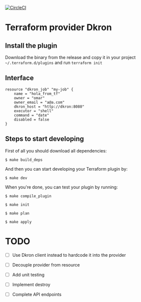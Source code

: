 [![CircleCI](https://circleci.com/gh/peertransfer/terraform-provider-dkron.svg?style=svg&circle-token=ad4b655899e45d9726cacc4d85f2e02a86147b40)](https://circleci.com/gh/peertransfer/terraform-provider-dkron)


# Terraform provider Dkron

## Install the plugin

Download the binary from the release and copy it in your project `~/.terraform.d/plugins` and run `terraform init`

## Interface

```
resource "dkron_job" "my-job" {
    name = "hola_from_tf"
    owner = "omar"
    owner_email = "a@a.com"
    dkron_host = "http://dkron:8080"
    executor = "shell"
    command = "date"
    disabled = false
}
```

## Steps to start developing

First of all you should download all dependencies:
```shell
$ make build_deps
```

And then you can start developing your Terraform plugin by:
```shell
$ make dev
```

When you're done, you can test your plugin by running:

```shell
$ make compile_plugin
```

```shell
$ make init
```

```shell
$ make plan
```

```shell
$ make apply
```

# TODO

- [ ] Use Dkron client instead to hardcode it into the provider
- [ ] Decouple provider from resource
- [ ] Add unit testing
- [ ] Implement destroy
- [ ] Complete API endpoints

